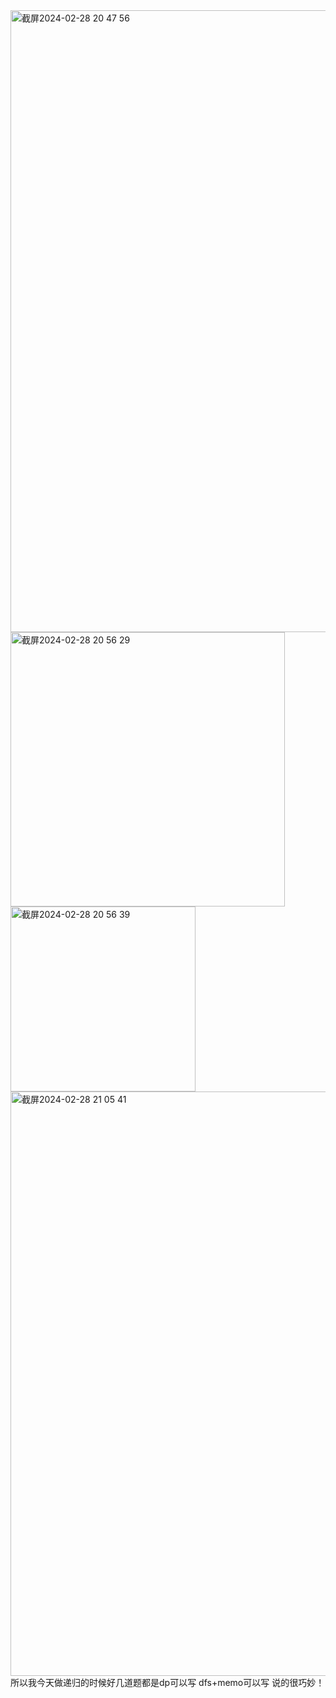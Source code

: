 <img width="995" alt="截屏2024-02-28 20 47 56" src="https://github.com/xkong-study/gucheng_algorithm/assets/100473178/fb949166-b3b3-42df-b64d-8c483c345332">
<img width="439" alt="截屏2024-02-28 20 56 29" src="https://github.com/xkong-study/gucheng_algorithm/assets/100473178/66124804-e32c-4ffc-9133-9582a1d16426">
<img width="296" alt="截屏2024-02-28 20 56 39" src="https://github.com/xkong-study/gucheng_algorithm/assets/100473178/ea406a74-0525-425e-9b3b-a47ca279c5cf">
<img width="935" alt="截屏2024-02-28 21 05 41" src="https://github.com/xkong-study/gucheng_algorithm/assets/100473178/804cba2f-5782-4887-9aae-efcc6adc8171">
所以我今天做递归的时候好几道题都是dp可以写 dfs+memo可以写 说的很巧妙！
